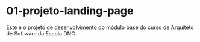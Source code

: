 # 01-projeto-landing-page
Este é o projeto de desenvolvimento do módulo base do curso de Arquiteto de Software da Escola DNC.
